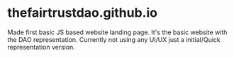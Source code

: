 # thefairtrustdao.github.io

Made first basic JS based website landing page.
It's the basic website with the DAO representation.
Currently not using any UI/UX just a initial/Quick representation version.
